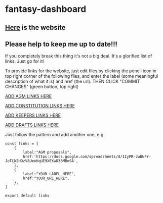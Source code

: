 # fantasy-dashboard

## [Here](https://alistairwilliamtaylor.github.io/fantasy-dashboard/) is the website

## Please help to keep me up to date!!!

If you completely break this thing it's not a big deal. It's a glorified list of links. Just go for it!

To provide links for the website, just edit files by clicking the pencil icon in top right corner of the following files, and enter the label (some meaningful description of what it is) and href (the url). THEN CLICK "COMMIT CHANGES" (green button, top right)

[ADD AGM LINKS HERE](https://github.com/alistairwilliamtaylor/fantasy-dashboard/blob/main/src/AGM/linksAGM.js)

[ADD CONSTITUTION LINKS HERE](https://github.com/alistairwilliamtaylor/fantasy-dashboard/blob/main/src/Constitution/linksConstitution.js)

[ADD KEEPERS LINKS HERE](https://github.com/alistairwilliamtaylor/fantasy-dashboard/blob/main/src/Keepers/linksKeepers.js)

[ADD DRAFTS LINKS HERE](https://github.com/alistairwilliamtaylor/fantasy-dashboard/blob/main/src/Drafts/linksDrafts.js)



Just follow the pattern and add another one, e.g.
```
const links = [
    {
        label:"AGM proposals",
        href:'https://docs.google.com/spreadsheets/d/1IyPR-2wBNFr-JoTLk2HOzV8UeoHqUE9XEXwD3BMBmSA',
    },
    {
        label:"YOUR LABEL HERE",
        href:"YOUR_URL_HERE",
    },
]

export default links
```
